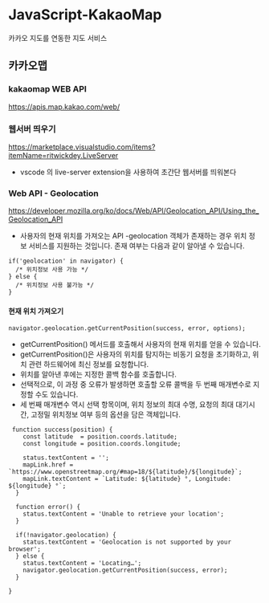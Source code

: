 # JavaScript-KakaoMap

카카오 지도를 연동한 지도 서비스

## 카카오맵

### kakaomap WEB API

https://apis.map.kakao.com/web/

### 웹서버 띄우기

https://marketplace.visualstudio.com/items?itemName=ritwickdey.LiveServer

-   vscode 의 live-server extension을 사용하여 초간단 웹서버를 띄워본다

### Web API - Geolocation

https://developer.mozilla.org/ko/docs/Web/API/Geolocation_API/Using_the_Geolocation_API

-   사용자의 현재 위치를 가져오는 API
    -geolocation 객체가 존재하는 경우 위치 정보 서비스를 지원하는 것입니다. 존재 여부는 다음과 같이 알아낼 수 있습니다.

```
if('geolocation' in navigator) {
  /* 위치정보 사용 가능 */
} else {
  /* 위치정보 사용 불가능 */
}
```

#### 현재 위치 가져오기

```
navigator.geolocation.getCurrentPosition(success, error, options);
```

-   getCurrentPosition() 메서드를 호출해서 사용자의 현재 위치를 얻을 수 있습니다.
-   getCurrentPosition()은 사용자의 위치를 탐지하는 비동기 요청을 초기화하고, 위치 관련 하드웨어에 최신 정보를 요청합니다.
-   위치를 알아낸 후에는 지정한 콜백 함수를 호출합니다.
-   선택적으로, 이 과정 중 오류가 발생하면 호출할 오류 콜백을 두 번째 매개변수로 지정할 수도 있습니다.
-   세 번째 매개변수 역시 선택 항목이며, 위치 정보의 최대 수명, 요청의 최대 대기시간, 고정밀 위치정보 여부 등의 옵션을 담은 객체입니다.

```
 function success(position) {
    const latitude  = position.coords.latitude;
    const longitude = position.coords.longitude;

    status.textContent = '';
    mapLink.href = `https://www.openstreetmap.org/#map=18/${latitude}/${longitude}`;
    mapLink.textContent = `Latitude: ${latitude} °, Longitude: ${longitude} °`;
  }

  function error() {
    status.textContent = 'Unable to retrieve your location';
  }

  if(!navigator.geolocation) {
    status.textContent = 'Geolocation is not supported by your browser';
  } else {
    status.textContent = 'Locating…';
    navigator.geolocation.getCurrentPosition(success, error);
  }

}
```
